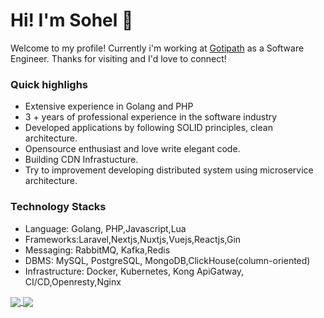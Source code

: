 # Hi! I'm Sohel 👋
Welcome to my profile! Currently i'm working at [Gotipath](https://gotipath.com/) as a Software  Engineer. Thanks for visiting and I'd love to connect!

### Quick highlighs

- Extensive experience in Golang and PHP
- 3 + years of professional experience in the software industry
- Developed applications by following SOLID principles, clean architecture.
- Opensource enthusiast and love write elegant code.
- Building CDN Infrastucture.
- Try to improvement developing distributed  system using microservice architecture.

### Technology Stacks
- Language: Golang, PHP,Javascript,Lua
- Frameworks:Laravel,Nextjs,Nuxtjs,Vuejs,Reactjs,Gin
- Messaging: RabbitMQ, Kafka,Redis
- DBMS: MySQL, PostgreSQL, MongoDB,ClickHouse(column-oriented)
- Infrastructure: Docker, Kubernetes, Kong ApiGatway, CI/CD,Openresty,Nginx


<a href="https://github.com/sohel1999">
  <img align="center" src="https://github-readme-stats.vercel.app/api?username=sohel1999&theme=dark&show_icons=true&count_private=true&hide=contribs&line_height=40" />
</a>
<a href="https://github.com/sohel1999">
  <img align="center" src="https://github-readme-stats.vercel.app/api/top-langs/?username=sohel1999&theme=dark&langs_count=4&hide=javascript,html,css,erlang" />
</a>
